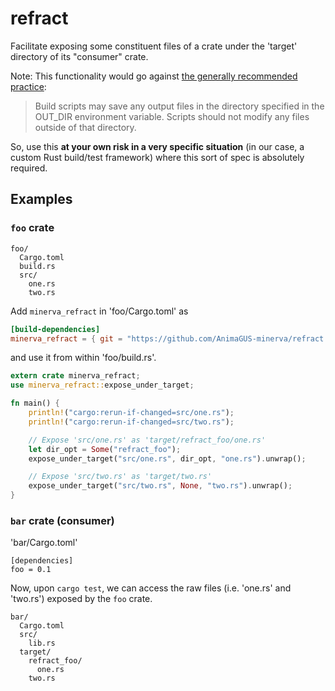 # refract

Facilitate exposing some constituent files of a crate under the 'target' directory of its "consumer" crate.

Note: This functionality would go against [the generally recommended practice](https://doc.rust-lang.org/cargo/reference/build-scripts.html#outputs-of-the-build-script):

> Build scripts may save any output files in the directory specified in the OUT_DIR environment variable. Scripts should not modify any files outside of that directory.

So, use this **at your own risk in a very specific situation** (in our case, a custom Rust build/test framework) where this sort of spec is absolutely required.

## Examples

### `foo` crate

```
foo/
  Cargo.toml
  build.rs
  src/
    one.rs
    two.rs
```

Add `minerva_refract` in 'foo/Cargo.toml' as

```toml
[build-dependencies]
minerva_refract = { git = "https://github.com/AnimaGUS-minerva/refract.git" }
```

and use it from within 'foo/build.rs'.

```rust
extern crate minerva_refract;
use minerva_refract::expose_under_target;

fn main() {
    println!("cargo:rerun-if-changed=src/one.rs");
    println!("cargo:rerun-if-changed=src/two.rs");

    // Expose 'src/one.rs' as 'target/refract_foo/one.rs'
    let dir_opt = Some("refract_foo");
    expose_under_target("src/one.rs", dir_opt, "one.rs").unwrap();

    // Expose 'src/two.rs' as 'target/two.rs'
    expose_under_target("src/two.rs", None, "two.rs").unwrap();
}
```

### `bar` crate (consumer)

'bar/Cargo.toml'

```
[dependencies]
foo = 0.1
```

Now, upon `cargo test`, we can access the raw files (i.e. 'one.rs' and 'two.rs') exposed by the `foo` crate.

```
bar/
  Cargo.toml
  src/
    lib.rs
  target/
    refract_foo/
      one.rs
    two.rs
```
